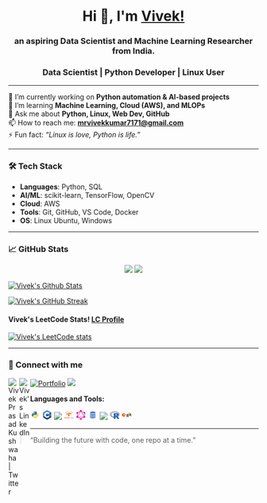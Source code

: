 <!--
**mrvivekkumar7171/mrvivekkumar7171** is a ✨ _special_ ✨ repository because its `README.md` (this file) appears on your GitHub profile.

Here are some ideas to get you started:

- 🔭 I’m currently working on ...
- 🌱 I’m currently learning ...
- 👯 I’m looking to collaborate on ...
- 🤔 I’m looking for help with ...
- 💬 Ask me about ...
- 📫 How to reach me: ...
- 😄 Pronouns: ...
- ⚡ Fun fact: ...
-->

<h1 align="center">Hi 👋, I'm <a href="https://github.com/mrvivekkumar7171">Vivek!</a></h1>
<h3 align="center">an aspiring Data Scientist and Machine Learning Researcher from India.</h3>
<h3 align="center">Data Scientist | Python Developer | Linux User</h3>

---

🔭 I’m currently working on **Python automation & AI-based projects**  
🌱 I’m learning **Machine Learning, Cloud (AWS), and MLOPs**  
💬 Ask me about **Python, Linux, Web Dev, GitHub**  
📫 How to reach me: **mrvivekkumar7171@gmail.com**  
⚡ Fun fact: _“Linux is love, Python is life.”_

---

### 🛠️ Tech Stack

- **Languages**: Python, SQL
- **AI/ML**: scikit-learn, TensorFlow, OpenCV  
- **Cloud**: AWS
- **Tools**: Git, GitHub, VS Code, Docker  
- **OS**: Linux Ubuntu, Windows

---

### 📈 GitHub Stats

<p align="center">
  <img src="https://github-readme-stats.vercel.app/api?username=mrvivekkumar7171&show_icons=true&theme=github_dark" />
  <img src="https://github-readme-stats.vercel.app/api/top-langs/?username=mrvivekkumar7171&layout=compact&theme=github_dark" />
</p>

[![Vivek's Github Stats](https://github-readme-stats.vercel.app/api?username=mrvivekkumar7171&show_icons=true&theme=radical)](https://github.com/mrvivekkumar7171/github-readme-stats)

[![Vivek's GitHub Streak](https://github-readme-streak-stats.herokuapp.com/?user=mrvivekkumar7171&theme=dark)](https://git.io/streak-stats)

#### Vivek's LeetCode Stats! [LC Profile](https://leetcode.com/mrvivekkumar7171)
[![Vivek's LeetCode stats](https://leetcard.jacoblin.cool/mrvivekkumar7171?font=roboto&ext=activity&hide=ranking)](https://github.com/JacobLinCool/LeetCode-Stats-Card)

---

### 📢 Connect with me

[![Portfolio](https://img.shields.io/badge/-Portfolio-green)]((https://thesoftmax.com/))
<a href="https://x.com/VivekKumar7171"> <img align="left" alt="Vivek Prasad Kushwaha  | Twitter" width="22px" src="https://github.com/peterthehan/peterthehan/blob/ff2abc82ba18c42902a70c233d165c4e13c5a480/assets/twitter.svg" /> </a>
<a href="https://www.linkedin.com/in/Vivek-Kumar7171/"> <img align="left" alt="Vivek's LinkedIn" width="22px" src="https://github.com/peterthehan/peterthehan/blob/ff2abc82ba18c42902a70c233d165c4e13c5a480/assets/linkedin.svg" /> </a>
![](https://komarev.com/ghpvc/?username=mrvivekkumar7171&color=blue&style=flat&label=Views)

**Languages and Tools:**

<code><img height="20" src="https://raw.githubusercontent.com/github/explore/80688e429a7d4ef2fca1e82350fe8e3517d3494d/topics/python/python.png"></code>
<code><img height="20" src="https://raw.githubusercontent.com/github/explore/80688e429a7d4ef2fca1e82350fe8e3517d3494d/topics/cpp/cpp.png"></code>
<code><img height="20" src="https://avatars0.githubusercontent.com/u/21003710"></code>
<code><img height="20" src="https://raw.githubusercontent.com/github/explore/80688e429a7d4ef2fca1e82350fe8e3517d3494d/topics/tensorflow/tensorflow.png"></code>
<code><img height="20" src="https://raw.githubusercontent.com/github/explore/80688e429a7d4ef2fca1e82350fe8e3517d3494d/topics/graphql/graphql.png"></code>
<code><img height="20" src="https://raw.githubusercontent.com/github/explore/80688e429a7d4ef2fca1e82350fe8e3517d3494d/topics/sql/sql.png"></code>
<code><img height="20" src="https://avatars1.githubusercontent.com/u/21206976"></code>
<code><img height="20" src="https://raw.githubusercontent.com/github/explore/80688e429a7d4ef2fca1e82350fe8e3517d3494d/topics/r/r.png"></code>
<code><img height="20" src="https://raw.githubusercontent.com/github/explore/80688e429a7d4ef2fca1e82350fe8e3517d3494d/topics/git/git.png"></code>

---

> “Building the future with code, one repo at a time.”  
